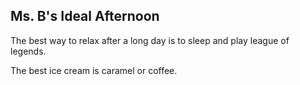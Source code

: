 ## Ms. B's Ideal Afternoon

The best way to relax after a long day is to sleep and play league of legends. 

The best ice cream is caramel or coffee. 
